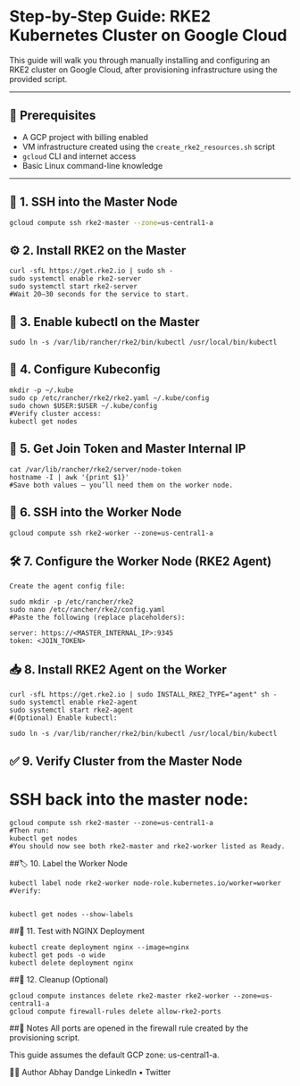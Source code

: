 # Step-by-Step Guide: RKE2 Kubernetes Cluster on Google Cloud

This guide will walk you through manually installing and configuring an RKE2 cluster on Google Cloud, after provisioning infrastructure using the provided script.

---

## 🧰 Prerequisites

- A GCP project with billing enabled
- VM infrastructure created using the `create_rke2_resources.sh` script
- `gcloud` CLI and internet access
- Basic Linux command-line knowledge

---

## 🔑 1. SSH into the Master Node

```bash
gcloud compute ssh rke2-master --zone=us-central1-a
```
## ⚙️ 2. Install RKE2 on the Master
```
curl -sfL https://get.rke2.io | sudo sh -
sudo systemctl enable rke2-server
sudo systemctl start rke2-server
#Wait 20–30 seconds for the service to start.
```
## 🔗 3. Enable kubectl on the Master
```
sudo ln -s /var/lib/rancher/rke2/bin/kubectl /usr/local/bin/kubectl
```
## 📂 4. Configure Kubeconfig
```
mkdir -p ~/.kube
sudo cp /etc/rancher/rke2/rke2.yaml ~/.kube/config
sudo chown $USER:$USER ~/.kube/config
#Verify cluster access:
kubectl get nodes

```
## 🔐 5. Get Join Token and Master Internal IP
```
cat /var/lib/rancher/rke2/server/node-token
hostname -I | awk '{print $1}'
#Save both values — you’ll need them on the worker node.
```

## 🔧 6. SSH into the Worker Node
```
gcloud compute ssh rke2-worker --zone=us-central1-a
```

## 🛠️ 7. Configure the Worker Node (RKE2 Agent)
```
Create the agent config file:

sudo mkdir -p /etc/rancher/rke2
sudo nano /etc/rancher/rke2/config.yaml
#Paste the following (replace placeholders):

server: https://<MASTER_INTERNAL_IP>:9345
token: <JOIN_TOKEN>
```
## 📥 8. Install RKE2 Agent on the Worker
```
curl -sfL https://get.rke2.io | sudo INSTALL_RKE2_TYPE="agent" sh -
sudo systemctl enable rke2-agent
sudo systemctl start rke2-agent
#(Optional) Enable kubectl:

sudo ln -s /var/lib/rancher/rke2/bin/kubectl /usr/local/bin/kubectl
```
## ✅ 9. Verify Cluster from the Master Node
# SSH back into the master node:
```
gcloud compute ssh rke2-master --zone=us-central1-a
#Then run:
kubectl get nodes
#You should now see both rke2-master and rke2-worker listed as Ready.
```

##🏷️ 10. Label the Worker Node
```
kubectl label node rke2-worker node-role.kubernetes.io/worker=worker
#Verify:


kubectl get nodes --show-labels
```
##🧪 11. Test with NGINX Deployment
```
kubectl create deployment nginx --image=nginx
kubectl get pods -o wide
kubectl delete deployment nginx
```
##🧹 12. Cleanup (Optional)
```
gcloud compute instances delete rke2-master rke2-worker --zone=us-central1-a
gcloud compute firewall-rules delete allow-rke2-ports
```
##📌 Notes
All ports are opened in the firewall rule created by the provisioning script.

This guide assumes the default GCP zone: us-central1-a.

👨‍💻 Author
Abhay Dandge
LinkedIn • Twitter
